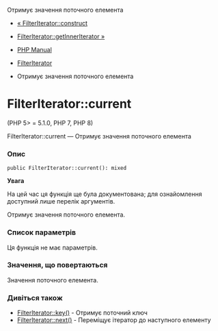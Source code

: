 Отримує значення поточного елемента

-   [« FilterIterator::construct](filteriterator.construct.html)
    
-   [FilterIterator::getInnerIterator »](filteriterator.getinneriterator.html)
    
-   [PHP Manual](index.html)
    
-   [FilterIterator](class.filteriterator.html)
    
-   Отримує значення поточного елемента
    

# FilterIterator::current

(PHP 5> = 5.1.0, PHP 7, PHP 8)

FilterIterator::current — Отримує значення поточного елемента

### Опис

```methodsynopsis
public FilterIterator::current(): mixed
```

**Увага**

На цей час ця функція ще була документована; для ознайомлення доступний лише перелік аргументів.

Отримує значення поточного елемента.

### Список параметрів

Ця функція не має параметрів.

### Значення, що повертаються

Значення поточного елемента.

### Дивіться також

-   [FilterIterator::key()](filteriterator.key.html) - Отримує поточний ключ
-   [FilterIterator::next()](filteriterator.next.html) - Переміщує ітератор до наступного елементу